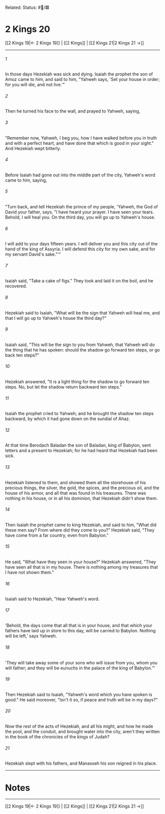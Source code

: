 Related:
Status: #📖/🟥
# 2 Kings 20

[[2 Kings 19|← 2 Kings 19]] | [[2 Kings]] | [[2 Kings 21|2 Kings 21 →]]
***



###### 1 
In those days Hezekiah was sick and dying. Isaiah the prophet the son of Amoz came to him, and said to him, "Yahweh says, 'Set your house in order; for you will die, and not live.'" 

###### 2 
Then he turned his face to the wall, and prayed to Yahweh, saying, 

###### 3 
"Remember now, Yahweh, I beg you, how I have walked before you in truth and with a perfect heart, and have done that which is good in your sight." And Hezekiah wept bitterly. 

###### 4 
Before Isaiah had gone out into the middle part of the city, Yahweh's word came to him, saying, 

###### 5 
"Turn back, and tell Hezekiah the prince of my people, 'Yahweh, the God of David your father, says, "I have heard your prayer. I have seen your tears. Behold, I will heal you. On the third day, you will go up to Yahweh's house. 

###### 6 
I will add to your days fifteen years. I will deliver you and this city out of the hand of the king of Assyria. I will defend this city for my own sake, and for my servant David's sake."'" 

###### 7 
Isaiah said, "Take a cake of figs." They took and laid it on the boil, and he recovered. 

###### 8 
Hezekiah said to Isaiah, "What will be the sign that Yahweh will heal me, and that I will go up to Yahweh's house the third day?" 

###### 9 
Isaiah said, "This will be the sign to you from Yahweh, that Yahweh will do the thing that he has spoken: should the shadow go forward ten steps, or go back ten steps?" 

###### 10 
Hezekiah answered, "It is a light thing for the shadow to go forward ten steps. No, but let the shadow return backward ten steps." 

###### 11 
Isaiah the prophet cried to Yahweh; and he brought the shadow ten steps backward, by which it had gone down on the sundial of Ahaz. 

###### 12 
At that time Berodach Baladan the son of Baladan, king of Babylon, sent letters and a present to Hezekiah; for he had heard that Hezekiah had been sick. 

###### 13 
Hezekiah listened to them, and showed them all the storehouse of his precious things, the silver, the gold, the spices, and the precious oil, and the house of his armor, and all that was found in his treasures. There was nothing in his house, or in all his dominion, that Hezekiah didn't show them. 

###### 14 
Then Isaiah the prophet came to king Hezekiah, and said to him, "What did these men say? From where did they come to you?" Hezekiah said, "They have come from a far country, even from Babylon." 

###### 15 
He said, "What have they seen in your house?" Hezekiah answered, "They have seen all that is in my house. There is nothing among my treasures that I have not shown them." 

###### 16 
Isaiah said to Hezekiah, "Hear Yahweh's word. 

###### 17 
'Behold, the days come that all that is in your house, and that which your fathers have laid up in store to this day, will be carried to Babylon. Nothing will be left,' says Yahweh. 

###### 18 
'They will take away some of your sons who will issue from you, whom you will father; and they will be eunuchs in the palace of the king of Babylon.'" 

###### 19 
Then Hezekiah said to Isaiah, "Yahweh's word which you have spoken is good." He said moreover, "Isn't it so, if peace and truth will be in my days?" 

###### 20 
Now the rest of the acts of Hezekiah, and all his might, and how he made the pool, and the conduit, and brought water into the city, aren't they written in the book of the chronicles of the kings of Judah? 

###### 21 
Hezekiah slept with his fathers, and Manasseh his son reigned in his place.

---
# Notes


***
[[2 Kings 19|← 2 Kings 19]] | [[2 Kings]] | [[2 Kings 21|2 Kings 21 →]]
